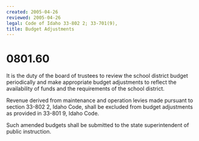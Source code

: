 ```yaml
---
created: 2005-04-26
reviewed: 2005-04-26
legal: Code of Idaho 33-802 2; 33-701(9),
title: Budget Adjustments
---
```


# 0801.60 

It is the duty of the board of trustees to review the school district budget periodically and make appropriate budget adjustments to reflect the availability of funds and the requirements of the school district.

Revenue derived from maintenance and operation levies made pursuant to section 33-802 2, Idaho Code, shall be excluded from budget adjustments as provided in 33-801 9, Idaho Code.

Such amended budgets shall be submitted to the state superintendent of public instruction.


